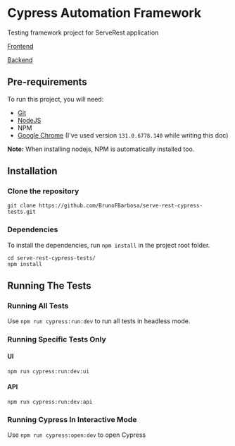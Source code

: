 # Cypress Automation Framework

Testing framework project for ServeRest application

[Frontend](https://front.serverest.dev/)

[Backend](https://serverest.dev/)

## Pre-requirements

To run this project, you will need:

- [Git](https://git-scm.com/downloads)
- [NodeJS](https://nodejs.org/en/)
- NPM
- [Google Chrome](https://www.google.com/intl/en_us/chrome/) (I've used version `131.0.6778.140` while writing this doc)

**Note:** When installing nodejs, NPM is automatically installed too.

## Installation

### Clone the repository

```
git clone https://github.com/BrunoFBarbosa/serve-rest-cypress-tests.git
```

### Dependencies

To install the dependencies, run `npm install` in the project root folder.

```
cd serve-rest-cypress-tests/
npm install
```

## Running The Tests

### Running All Tests

Use `npm run cypress:run:dev` to run all tests in headless mode.

### Running Specific Tests Only

#### UI
`npm run cypress:run:dev:ui`

#### API
`npm run cypress:run:dev:api`

### Running Cypress In Interactive Mode

Use `npm run cypress:open:dev` to open Cypress
